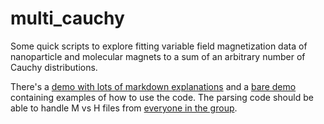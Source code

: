 # multi_cauchy
Some quick scripts to explore fitting variable field magnetization data of nanoparticle and molecular magnets to a sum of an arbitrary number of Cauchy distributions.

There's a [demo with lots of markdown explanations](/tests/demo_w_md.ipynb) and a [bare demo](/tests/demo.ipynb) containing examples of how to use the code. The parsing code should be able to handle M vs H files from [everyone in the group](/tests/sample_files).
